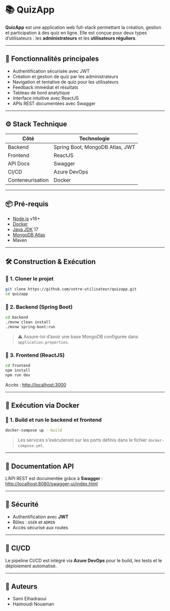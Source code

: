 
# 📚 QuizApp 

**QuizApp** est une application web full-stack permettant la création, gestion et participation à des quiz en ligne. Elle est conçue pour deux types d’utilisateurs : les **administrateurs** et les **utilisateurs réguliers**.

---

## 🚀 Fonctionnalités principales

- Authentification sécurisée avec JWT
- Création et gestion de quiz par les administrateurs
- Navigation et tentative de quiz pour les utilisateurs
- Feedback immédiat et résultats
- Tableau de bord analytique
- Interface intuitive avec ReactJS
- APIs REST documentées avec Swagger

---

## ⚙️ Stack Technique

| Côté | Technologie |
|------|-------------|
| Backend | Spring Boot, MongoDB Atlas, JWT |
| Frontend | ReactJS |
| API Docs | Swagger |
| CI/CD | Azure DevOps |
| Conteneurisation | Docker |

---

## 📦 Pré-requis

- [Node.js](https://nodejs.org/) v16+
- [Docker](https://www.docker.com/)
- [Java JDK](https://adoptium.net/) 17
- [MongoDB Atlas](https://www.mongodb.com/cloud/atlas)
- Maven

---

## 🛠️ Construction & Exécution

### 🔹 1. Cloner le projet

```bash
git clone https://github.com/votre-utilisateur/quizapp.git
cd quizapp
```

### 🔹 2. Backend (Spring Boot)

```bash
cd backend
./mvnw clean install
./mvnw spring-boot:run
```

> ⚠️ Assure-toi d’avoir une base MongoDB configurée dans `application.properties`.

### 🔹 3. Frontend (ReactJS)

```bash
cd frontend
npm install
npm run dev
```

Accès : [http://localhost:3000](http://localhost:3000)

---

## 🐳 Exécution via Docker

### 🔹 1. Build et run le backend et frontend

```bash
docker-compose up --build
```

> Les services s'exécuteront sur les ports définis dans le fichier `docker-compose.yml`.

---

## 📘 Documentation API

L’API REST est documentée grâce à **Swagger** :  
[http://localhost:8080/swagger-ui/index.html](http://localhost:8080/swagger-ui/index.html)

---

## 🔐 Sécurité

- Authentification avec **JWT**
- Rôles : `USER` et `ADMIN`
- Accès sécurisé aux routes

---

## 🔧 CI/CD

Le pipeline CI/CD est intégré via **Azure DevOps** pour le build, les tests et le déploiement automatisé.

---

## 📄 Auteurs

- Sami Elhadraoui  
- Haimoudi Nouaman
